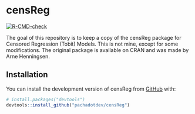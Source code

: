 
# censReg

<!-- badges: start -->
[![R-CMD-check](https://github.com/pachadotdev/censReg/actions/workflows/R-CMD-check.yaml/badge.svg)](https://github.com/pachadotdev/censReg/actions/workflows/R-CMD-check.yaml)
<!-- badges: end -->

The goal of this repository is to keep a copy of the censReg package for Censored Regression (Tobit) Models. This is not mine, except for some modifications. The original package is available on CRAN and was made by Arne Henningsen.

## Installation

You can install the development version of censReg from [GitHub](https://github.com/) with:

``` r
# install.packages("devtools")
devtools::install_github("pachadotdev/censReg")
```
